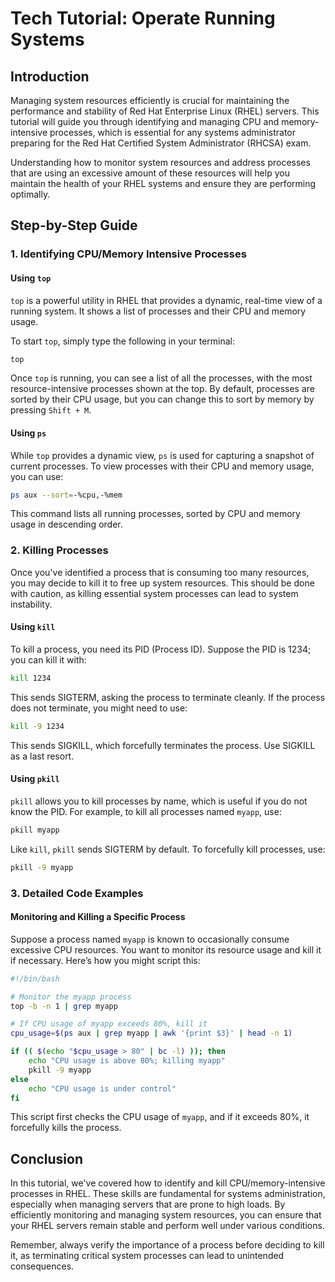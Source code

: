# Tech Tutorial: Operate Running Systems

## Introduction

Managing system resources efficiently is crucial for maintaining the performance and stability of Red Hat Enterprise Linux (RHEL) servers. This tutorial will guide you through identifying and managing CPU and memory-intensive processes, which is essential for any systems administrator preparing for the Red Hat Certified System Administrator (RHCSA) exam.

Understanding how to monitor system resources and address processes that are using an excessive amount of these resources will help you maintain the health of your RHEL systems and ensure they are performing optimally.

## Step-by-Step Guide

### 1. Identifying CPU/Memory Intensive Processes

#### Using `top`

`top` is a powerful utility in RHEL that provides a dynamic, real-time view of a running system. It shows a list of processes and their CPU and memory usage.

To start `top`, simply type the following in your terminal:

```bash
top
```

Once `top` is running, you can see a list of all the processes, with the most resource-intensive processes shown at the top. By default, processes are sorted by their CPU usage, but you can change this to sort by memory by pressing `Shift + M`.

#### Using `ps`

While `top` provides a dynamic view, `ps` is used for capturing a snapshot of current processes. To view processes with their CPU and memory usage, you can use:

```bash
ps aux --sort=-%cpu,-%mem
```

This command lists all running processes, sorted by CPU and memory usage in descending order.

### 2. Killing Processes

Once you've identified a process that is consuming too many resources, you may decide to kill it to free up system resources. This should be done with caution, as killing essential system processes can lead to system instability.

#### Using `kill`

To kill a process, you need its PID (Process ID). Suppose the PID is 1234; you can kill it with:

```bash
kill 1234
```

This sends SIGTERM, asking the process to terminate cleanly. If the process does not terminate, you might need to use:

```bash
kill -9 1234
```

This sends SIGKILL, which forcefully terminates the process. Use SIGKILL as a last resort.

#### Using `pkill`

`pkill` allows you to kill processes by name, which is useful if you do not know the PID. For example, to kill all processes named `myapp`, use:

```bash
pkill myapp
```

Like `kill`, `pkill` sends SIGTERM by default. To forcefully kill processes, use:

```bash
pkill -9 myapp
```

### 3. Detailed Code Examples

#### Monitoring and Killing a Specific Process

Suppose a process named `myapp` is known to occasionally consume excessive CPU resources. You want to monitor its resource usage and kill it if necessary. Here’s how you might script this:

```bash
#!/bin/bash

# Monitor the myapp process
top -b -n 1 | grep myapp

# If CPU usage of myapp exceeds 80%, kill it
cpu_usage=$(ps aux | grep myapp | awk '{print $3}' | head -n 1)

if (( $(echo "$cpu_usage > 80" | bc -l) )); then
    echo "CPU usage is above 80%; killing myapp"
    pkill -9 myapp
else
    echo "CPU usage is under control"
fi
```

This script first checks the CPU usage of `myapp`, and if it exceeds 80%, it forcefully kills the process.

## Conclusion

In this tutorial, we've covered how to identify and kill CPU/memory-intensive processes in RHEL. These skills are fundamental for systems administration, especially when managing servers that are prone to high loads. By efficiently monitoring and managing system resources, you can ensure that your RHEL servers remain stable and perform well under various conditions.

Remember, always verify the importance of a process before deciding to kill it, as terminating critical system processes can lead to unintended consequences.